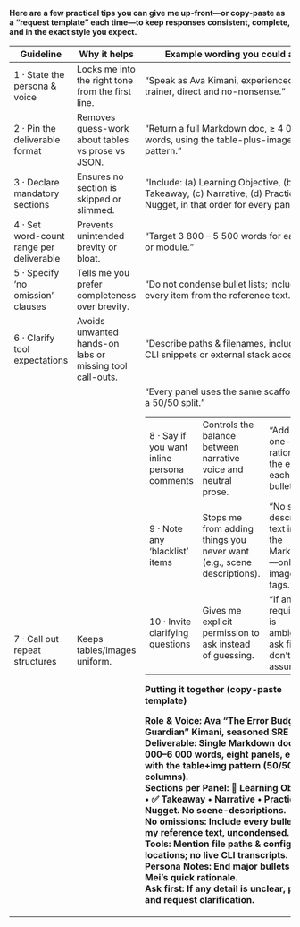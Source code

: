 **Here are a few practical tips you can give me up-front—​or copy-paste as a “request template” each time—​to keep responses consistent, complete, and in the exact style you expect.**

| Guideline | Why it helps | Example wording you could add |
| --- | --- | --- |
| 1 · State the persona & voice | Locks me into the right tone from the first line. | “Speak as Ava Kimani, experienced SRE trainer, direct and no-nonsense.” |
| 2 · Pin the deliverable format | Removes guess-work about tables vs prose vs JSON. | “Return a full Markdown doc, ≥ 4 000 words, using the table-plus-image pattern.” |
| 3 · Declare mandatory sections | Ensures no section is skipped or slimmed. | “Include: (a) Learning Objective, (b) Takeaway, (c) Narrative, (d) Practical Nugget, in that order for every panel.” |
| 4 · Set word-count range per deliverable | Prevents unintended brevity or bloat. | “Target 3 800 – 5 500 words for each tier or module.” |
| 5 · Specify ‘no omission’ clauses | Tells me you prefer completeness over brevity. | “Do not condense bullet lists; include every item from the reference text.” |
| 6 · Clarify tool expectations | Avoids unwanted hands-on labs or missing tool call-outs. | “Describe paths & filenames, include live CLI snippets or external stack access.” |
| 7 · Call out repeat structures | Keeps tables/images uniform. | “Every panel uses the same <table> scaffold with a 50/50 split.” |
| 8 · Say if you want inline persona comments | Controls the balance between narrative voice and neutral prose. | “Add Ava’s one-line rationale at the end of each major bullet.” |
| 9 · Note any ‘blacklist’ items | Stops me from adding things you never want (e.g., scene descriptions). | “No scene-description text inside the Markdown—only image tags.” |
| 10 · Invite clarifying questions | Gives me explicit permission to ask instead of guessing. | “If any requirement is ambiguous, ask first, don’t assume.” |

**Putting it together (copy-paste template)**

**Role & Voice: Ava “The Error Budget Guardian” Kimani, seasoned SRE trainer.  
Deliverable: Single Markdown doc, 4 000–6 000 words, eight panels, each with the table+img pattern (50/50 columns).  
Sections per Panel: 🎯 Learning Objective • ✅ Takeaway • Narrative • Practical Nugget. No scene-descriptions.  
No omissions: Include every bullet from my reference text, uncondensed.  
Tools: Mention file paths & config locations; no live CLI transcripts.  
Persona Notes: End major bullets with Mei’s quick rationale.  
Ask first: If any detail is unclear, pause and request clarification.**

